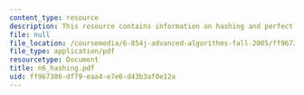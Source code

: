 ```yaml
---
content_type: resource
description: This resource contains information on hashing and perfect hash families.
file: null
file_location: /coursemedia/6-854j-advanced-algorithms-fall-2005/ff967306df79eaa4e7e6d43b3af0e12a_n6_hashing.pdf
file_type: application/pdf
resourcetype: Document
title: n6_hashing.pdf
uid: ff967306-df79-eaa4-e7e6-d43b3af0e12a
---
```

